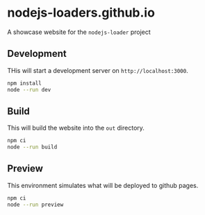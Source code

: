 # nodejs-loaders.github.io

A showcase website for the `nodejs-loader` project

## Development

THis will start a development server on `http://localhost:3000`.

```bash
npm install
node --run dev
```

## Build

This will build the website into the `out` directory.

```bash
npm ci
node --run build
```

## Preview

This environment simulates what will be deployed to github pages.

```bash
npm ci
node --run preview
```
